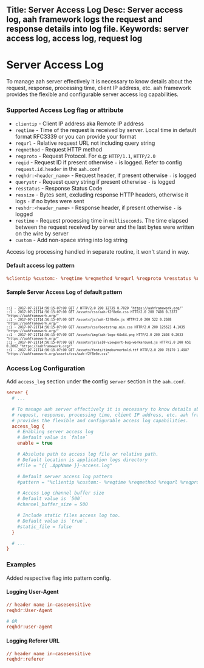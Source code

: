 Title: Server Access Log
Desc: Server access log, aah framework logs the request and response details into log file.
Keywords: server access log, access log, request log
---
# Server Access Log

To manage aah server effectively it is necessary to know details about the request, response, processing time, client IP address, etc. aah framework provides the flexible and configurable server access log capabilities.

### Supported Access Log flag or attribute

* `clientip` - Client IP address aka Remote IP address
* `reqtime` - Time of the request is received by server. Local time in default format RFC3339 or you can provide your format
* `requrl` - Relative request URL not including query string
* `reqmethod` - Request HTTP method
* `reqproto` - Request Protocol. For e.g: `HTTP/1.1`, `HTTP/2.0`
* `reqid` - Request ID if present otherwise `-` is logged. Refer to config `request.id.header` in the `aah.conf`
* `reqhdr:<header_name>` - Request header, if present otherwise `-` is logged
* `querystr` - Request query string if present otherwise `-` is logged
* `resstatus` - Response Status Code
* `ressize` - Bytes sent, excluding response HTTP headers, otherwise it logs `-` if no bytes were sent
* `reshdr:<header_name>` - Response header, if present otherwise `-` is logged
* `restime` - Request processing time in `milliseconds`. The time elapsed between the request received by server and the last bytes were written on the wire by server
* `custom` - Add non-space string into log string

Access log processing handled in separate routine, it won't stand in way.

#### Default access log pattern

```cfg
%clientip %custom:- %reqtime %reqmethod %requrl %reqproto %resstatus %ressize %restime %reqhdr:referer
```

#### Sample Server Access Log of default pattern

<pre style="font-size:10px"><code>
::1 - 2017-07-21T14:56:15-07:00 GET / HTTP/2.0 200 12735 0.7020 "https://aahframework.org/"
::1 - 2017-07-21T14:56:15-07:00 GET /assets/css/aah-f2f8e6e.css HTTP/2.0 200 7408 0.3377 "https://aahframework.org/"
::1 - 2017-07-21T14:56:15-07:00 GET /assets/js/aah-f2f8e6e.js HTTP/2.0 200 522 0.2688 "https://aahframework.org/"
::1 - 2017-07-21T14:56:15-07:00 GET /assets/css/bootstrap.min.css HTTP/2.0 200 125523 4.1035 "https://aahframework.org/"
::1 - 2017-07-21T14:56:15-07:00 GET /assets/img/aah-logo-64x64.png HTTP/2.0 200 2404 0.2033 "https://aahframework.org/"
::1 - 2017-07-21T14:56:15-07:00 GET /assets/js/ie10-viewport-bug-workaround.js HTTP/2.0 200 651 0.2062 "https://aahframework.org/"
::1 - 2017-07-21T14:56:15-07:00 GET /assets/fonts/timeburnerbold.ttf HTTP/2.0 200 78170 1.4987 "https://aahframework.org/assets/css/aah-f2f8e6e.css"
</code></pre>

### Access Log Configuration

Add `access_log` section under the config `server` section in the `aah.conf`.

```cfg
server {
  # ...

  # To manage aah server effectively it is necessary to know details about the
  # request, response, processing time, client IP address, etc. aah framework
  # provides the flexible and configurable access log capabilities.
  access_log {
    # Enabling server access log
    # Default value is `false`
    enable = true

    # Absolute path to access log file or relative path.
    # Default location is application logs directory
    #file = "{{ .AppName }}-access.log"

    # Default server access log pattern
    #pattern = "%clientip %custom:- %reqtime %reqmethod %requrl %reqproto %resstatus %ressize %restime %reqhdr:referer"

    # Access Log channel buffer size
    # Default value is `500`
    #channel_buffer_size = 500

    # Include static files access log too.
    # Default value is `true`.
    #static_file = false
  }

  # ...
}
```

### Examples

Added respective flag into pattern config.

#### Logging User-Agent
```cfg
// header name in-casesensitive
reqhdr:User-Agent

# OR
reqhdr:user-agent
```

#### Logging Referer URL
```cfg
// header name in-casesensitive
reqhdr:referer
```
